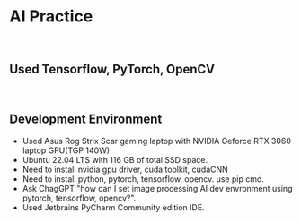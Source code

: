 #   AI Practice
<br>

## Used Tensorflow, PyTorch, OpenCV
<br>

## Development Environment
- Used Asus Rog Strix Scar gaming laptop with NVIDIA Geforce RTX 3060 laptop GPU(TGP 140W)
- Ubuntu 22.04 LTS with 116 GB of total SSD space.
- Need to install nvidia gpu driver, cuda toolkit, cudaCNN
- Need to install python, pytorch, tensorflow, opencv. use pip cmd.
- Ask ChagGPT "how can I set image processing AI dev envronment using pytorch, tensorflow, opencv?".
- Used Jetbrains PyCharm Community edition IDE.